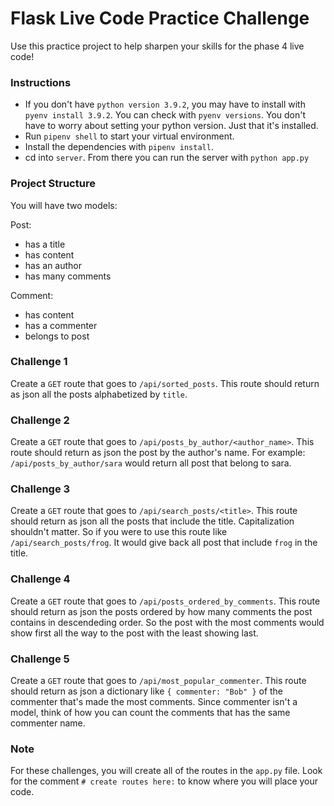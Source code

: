 # Flask Live Code Practice Challenge

Use this practice project to help sharpen your skills for the phase 4 live code!

### Instructions

* If you don't have `python version 3.9.2`, you may have to install with `pyenv install 3.9.2`. You can check with `pyenv versions`. You don't have to worry about setting your python version. Just that it's installed.
* Run `pipenv shell` to start your virtual environment.
* Install the dependencies with `pipenv install`.
* cd into `server`. From there you can run the server with `python app.py`

### Project Structure

You will have two models:

Post:
* has a title
* has content
* has an author
* has many comments

Comment:
* has content
* has a commenter
* belongs to post

### Challenge 1

Create a `GET` route that goes to `/api/sorted_posts`. This route should return as json all the posts alphabetized by `title`.

### Challenge 2

Create a `GET` route that goes to `/api/posts_by_author/<author_name>`. This route should return as json the post by the author's name. For example: `/api/posts_by_author/sara` would return all post that belong to sara.

### Challenge 3

Create a `GET` route that goes to `/api/search_posts/<title>`. This route should return as json all the posts that include the title. Capitalization shouldn't matter. So if you were to use this route like `/api/search_posts/frog`. It would give back all post that include `frog` in the title.

### Challenge 4

Create a `GET` route that goes to `/api/posts_ordered_by_comments`. This route should return as json the posts ordered by how many comments the post contains in descendeding order. So the post with the most comments would show first all the way to the post with the least showing last.

### Challenge 5

Create a `GET` route that goes to `/api/most_popular_commenter`. This route should return as json a dictionary like `{ commenter: "Bob" }` of the commenter that's made the most comments. Since commenter isn't a model, think of how you can count the comments that has the same commenter name.

### Note
For these challenges, you will create all of the routes in the `app.py` file. Look for the comment `# create routes here:` to know where you will place your code.